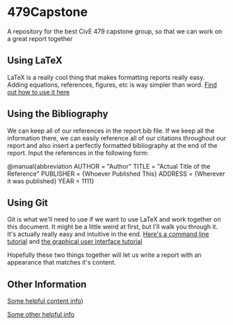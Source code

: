# 479Capstone
A repository for the best CivE 479 capstone group, so that we can work on a great report together

## Using LaTeX
LaTeX is a really cool thing that makes formatting reports really easy.
Adding equations, references, figures, etc is way simpler than word.
[Find out how to use it here](https://www.latex-tutorial.com/tutorials/)

## Using the Bibliography
We can keep all of our references in the report.bib file.
If we keep all the
information there, we can easily reference all of our citations throughout our
report and also insert a perfectly formatted bibliography at the end of the
report.
Input the references in the following form:

@manual{abbreviation
AUTHOR = "Author"
TITLE = "Actual Title of the Reference"
PUBLISHER = {Whoever Published This}
ADDRESS = {Wherever it was published}
YEAR = 1111}

## Using Git
Git is what we'll need to use if we want to use LaTeX and work together on this document.
It might be a little weird at first, but I'll walk you through it.
It's actually really easy and intuitive in the end.
[Here's a command line tutorial](https://git-scm.com/docs/gittutorial) and [the graphical user interface tutorial](https://nathanj.github.io/gitguide/tour.html)

Hopefully these two things together will let us write a report with an
appearance that matches it's content.

## Other Information
[Some helpful content
info](https://www.aresearchguide.com/writing-a-technical-report.html))

[Some other helpful
info](https://writing.colostate.edu/guides/guide.cfm?guideid=88)
